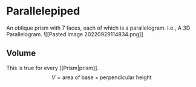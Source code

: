 # Parallelepiped
An oblique prism with 7 faces, each of which is a parallelogram. I.e., A 3D Parallelogram.
![[Pasted image 20220929114834.png]]

## Volume
This is true for every [[Prism|prism]].
$$V=\text{area of base}\times\text{perpendicular height}$$